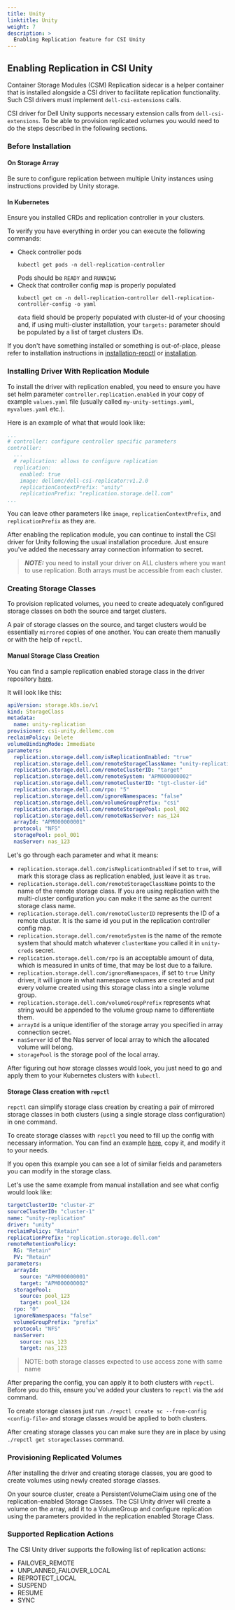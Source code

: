 ```yaml
---
title: Unity
linktitle: Unity
weight: 7
description: >
  Enabling Replication feature for CSI Unity
---
```

## Enabling Replication in CSI Unity

Container Storage Modules (CSM) Replication sidecar is a helper container that is installed alongside a CSI driver to facilitate replication functionality. Such CSI drivers must implement `dell-csi-extensions` calls.

CSI driver for Dell Unity supports necessary extension calls from `dell-csi-extensions`. To be able to provision replicated volumes you would need to do the steps described in the following sections.

### Before Installation

#### On Storage Array
Be sure to configure replication between multiple Unity instances using instructions provided by
Unity storage.


#### In Kubernetes
Ensure you installed CRDs and replication controller in your clusters.

To verify you have everything in order you can execute the following commands:

* Check controller pods
    ```shell
    kubectl get pods -n dell-replication-controller
    ```
  Pods should be `READY` and `RUNNING`
* Check that controller config map is properly populated
    ```shell
    kubectl get cm -n dell-replication-controller dell-replication-controller-config -o yaml
    ```
  `data` field should be properly populated with cluster-id of your choosing and, if using multi-cluster
  installation, your `targets:` parameter should be populated by a list of target clusters IDs.


If you don't have something installed or something is out-of-place, please refer to installation instructions in [installation-repctl](../install-repctl) or [installation](../installation).

### Installing Driver With Replication Module

To install the driver with replication enabled, you need to ensure you have set
helm parameter `controller.replication.enabled` in your copy of example `values.yaml` file
(usually called `my-unity-settings.yaml`, `myvalues.yaml` etc.).

Here is an example of what that would look like:
```yaml
...
# controller: configure controller specific parameters
controller:
  ...
  # replication: allows to configure replication
  replication:
    enabled: true
    image: dellemc/dell-csi-replicator:v1.2.0
    replicationContextPrefix: "unity"
    replicationPrefix: "replication.storage.dell.com"
...
```
You can leave other parameters like `image`, `replicationContextPrefix`, and `replicationPrefix` as they are.

After enabling the replication module, you can continue to install the CSI driver for Unity following the usual installation procedure. Just ensure you've added the necessary array connection information to secret.

> **_NOTE:_** you need to install your driver on ALL clusters where you want to use replication. Both arrays must be accessible from each cluster. 


### Creating Storage Classes

To provision replicated volumes, you need to create adequately configured storage classes on both the source and target clusters.

A pair of storage classes on the source, and target clusters would be essentially `mirrored` copies of one another.
You can create them manually or with the help of `repctl`.

#### Manual Storage Class Creation

You can find a sample replication enabled storage class in the driver repository [here](https://github.com/dell/csi-unity/blob/main/samples/storageclass/unity-replication.yaml).

It will look like this:
```yaml
apiVersion: storage.k8s.io/v1
kind: StorageClass
metadata:
  name: unity-replication
provisioner: csi-unity.dellemc.com
reclaimPolicy: Delete
volumeBindingMode: Immediate
parameters:
  replication.storage.dell.com/isReplicationEnabled: "true"
  replication.storage.dell.com/remoteStorageClassName: "unity-replication"
  replication.storage.dell.com/remoteClusterID: "target"
  replication.storage.dell.com/remoteSystem: "APM000000002"
  replication.storage.dell.com/remoteClusterID: "tgt-cluster-id"
  replication.storage.dell.com/rpo: "5"
  replication.storage.dell.com/ignoreNamespaces: "false"
  replication.storage.dell.com/volumeGroupPrefix: "csi"
  replication.storage.dell.com/remoteStoragePool: pool_002
  replication.storage.dell.com/remoteNasServer: nas_124
  arrayId: "APM000000001"
  protocol: "NFS"
  storagePool: pool_001
  nasServer: nas_123
```

Let's go through each parameter and what it means:
* `replication.storage.dell.com/isReplicationEnabled` if set to `true`, will mark this storage class as replication enabled,
  just leave it as `true`.
* `replication.storage.dell.com/remoteStorageClassName` points to the name of the remote storage class. If you are using replication with the multi-cluster configuration you can make it the same as the current storage class name.
* `replication.storage.dell.com/remoteClusterID` represents the ID of a remote cluster. It is the same id you put in the replication controller config map.
* `replication.storage.dell.com/remoteSystem` is the name of the remote system that should match whatever `clusterName` you called it in `unity-creds` secret.
* `replication.storage.dell.com/rpo` is an acceptable amount of data, which is measured in units of time, that may be lost due to a failure.
* `replication.storage.dell.com/ignoreNamespaces`, if set to `true` Unity driver, it will ignore in what namespace volumes are created and put every volume created using this storage class into a single volume group.
* `replication.storage.dell.com/volumeGroupPrefix` represents what string would be appended to the volume group name to differentiate them.
* `arrayId` is a unique identifier of the storage array you specified in array connection secret.
* `nasServer` id of the Nas server of local array to which the allocated volume will belong.
* `storagePool` is the storage pool of the local array.

After figuring out how storage classes would look, you just need to go and apply them to your Kubernetes clusters with `kubectl`.

#### Storage Class creation with `repctl`

`repctl` can simplify storage class creation by creating a pair of mirrored storage classes in both clusters
(using a single storage class configuration) in one command.

To create storage classes with `repctl` you need to fill up the config with necessary information.
You can find an example [here](https://github.com/dell/csm-replication/blob/main/repctl/examples/unity_example_values.yaml), copy it, and modify it to your needs.

If you open this example you can see a lot of similar fields and parameters you can modify in the storage class.

Let's use the same example from manual installation and see what config would look like:
```yaml
targetClusterID: "cluster-2"
sourceClusterID: "cluster-1"
name: "unity-replication"
driver: "unity"
reclaimPolicy: "Retain"
replicationPrefix: "replication.storage.dell.com"
remoteRetentionPolicy:
  RG: "Retain"
  PV: "Retain"
parameters:
  arrayId: 
    source: "APM000000001"
    target: "APM000000002"
  storagePool:
    source: pool_123
    target: pool_124
  rpo: "0"
  ignoreNamespaces: "false"
  volumeGroupPrefix: "prefix"  
  protocol: "NFS"
  nasServer:
    source: nas_123
    target: nas_123
```

> NOTE: both storage classes expected to use access zone with same name

After preparing the config, you can apply it to both clusters with `repctl`. Before you do this, ensure you've added your clusters to `repctl` via the `add` command.

To create storage classes just run `./repctl create sc --from-config <config-file>` and storage classes would be applied to both clusters.

After creating storage classes you can make sure they are in place by using `./repctl get storageclasses` command.

### Provisioning Replicated Volumes

After installing the driver and creating storage classes, you are good to create volumes using newly
created storage classes.

On your source cluster, create a PersistentVolumeClaim using one of the replication-enabled Storage Classes.
The CSI Unity driver will create a volume on the array, add it to a VolumeGroup and configure replication
using the parameters provided in the replication enabled Storage Class.

### Supported Replication Actions
The CSI Unity driver supports the following list of replication actions:
- FAILOVER_REMOTE
- UNPLANNED_FAILOVER_LOCAL
- REPROTECT_LOCAL
- SUSPEND
- RESUME
- SYNC
